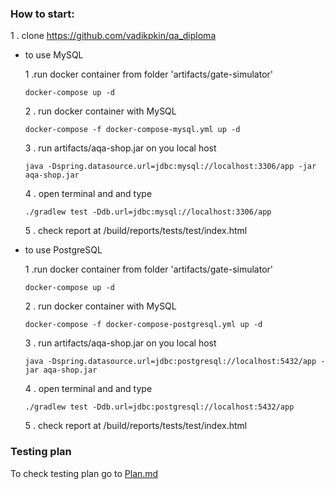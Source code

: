 
### How to start:

1 . clone https://github.com/vadikpkin/qa_diploma

* to use MySQL 

   1 .run docker container from folder 'artifacts/gate-simulator'
    ``` 
    docker-compose up -d
    ```
   2 . run docker container with MySQL 
     ``` 
    docker-compose -f docker-compose-mysql.yml up -d
    ``` 
   3 . run artifacts/aqa-shop.jar on you local host
   ``` 
   java -Dspring.datasource.url=jdbc:mysql://localhost:3306/app -jar aqa-shop.jar 
   ```

  4 . open terminal and and type 
  ```
  ./gradlew test -Ddb.url=jdbc:mysql://localhost:3306/app
  ```
  5 . check report at /build/reports/tests/test/index.html

* to use PostgreSQL 

   1 .run docker container from folder 'artifacts/gate-simulator'
    ``` 
    docker-compose up -d
    ```
   2 . run docker container with MySQL 
     ``` 
    docker-compose -f docker-compose-postgresql.yml up -d
    ``` 
   3 . run artifacts/aqa-shop.jar on you local host
   ``` 
   java -Dspring.datasource.url=jdbc:postgresql://localhost:5432/app -jar aqa-shop.jar 
   ```

  4 . open terminal and and type 
  ```
  ./gradlew test -Ddb.url=jdbc:postgresql://localhost:5432/app
  ```
  5 . check report at /build/reports/tests/test/index.html  
  
### Testing plan

To check testing plan go to [Plan.md](https://github.com/vadikpkin/qa_diploma/blob/master/Plan.md)
